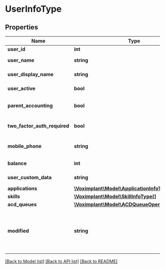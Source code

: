 # UserInfoType

## Properties
Name | Type | Description | Notes
------------ | ------------- | ------------- | -------------
**user_id** | **int** | The user ID. | 
**user_name** | **string** | The user name. | 
**user_display_name** | **string** | The display user name. | 
**user_active** | **bool** | The user active flag. | 
**parent_accounting** | **bool** | Is the user use account money? | 
**two_factor_auth_required** | **bool** | Is two factor authorization required? | 
**mobile_phone** | **string** | The user mobile phone. | [optional] 
**balance** | **int** | The user money. | 
**user_custom_data** | **string** | The custom data. | [optional] 
**applications** | [**\Voximplant\Model\ApplicationInfoType[]**](ApplicationInfoType.md) |  | [optional] 
**skills** | [**\Voximplant\Model\SkillInfoType[]**](SkillInfoType.md) |  | [optional] 
**acd_queues** | [**\Voximplant\Model\ACDQueueOperatorInfoType[]**](ACDQueueOperatorInfoType.md) |  | [optional] 
**modified** | **string** | The user editing UTC date in format: YYYY-MM-DD HH:mm:SS | 

[[Back to Model list]](../README.md#documentation-for-models) [[Back to API list]](../README.md#documentation-for-api-endpoints) [[Back to README]](../README.md)


